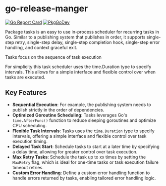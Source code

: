 # go-release-manger

[![Go Report Card](https://goreportcard.com/badge/github.com/liwentao0503/go-release-manger)](https://goreportcard.com/report/github.com/liwentao0503/go-release-manger) 
[![PkgGoDev](https://pkg.go.dev/badge/github.com/liwentao0503/go-release-manger)](https://pkg.go.dev/github.com/liwentao0503/go-release-manger)

Package tasks is an easy to use in-process scheduler for recurring tasks in Go. Similar to a publishing system that publishes in order, 
it supports single-step retry, single-step delay, single-step completion hook, single-step error handling, and context graceful exit.

Tasks focus on the sequence of task execution

For simplicity this task scheduler uses the time.Duration type to specify intervals. This allows for a simple interface 
and flexible control over when tasks are executed.

## Key Features

- **Sequential Execution**: For example, the publishing system needs to publish strictly in the order of dependencies.
- **Optimized Goroutine Scheduling**: Tasks leverages Go's `time.AfterFunc()` function to reduce sleeping goroutines and optimize CPU scheduling.
- **Flexible Task Intervals**: Tasks uses the `time.Duration` type to specify intervals, offering a simple interface and flexible control over task execution timing.
- **Delayed Task Start**: Schedule tasks to start at a later time by specifying a delay time, allowing for greater control over task execution.
- **Max Retry Tasks**: Schedule the task up to xx times by setting the `MaxRetry` flag, which is ideal for one-time tasks or task execution failure timeout retries.
- **Custom Error Handling**: Define a custom error handling function to handle errors returned by tasks, enabling tailored error handling logic.

